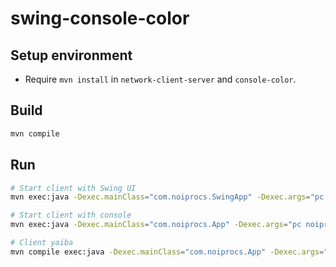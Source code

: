 # swing-console-color

## Setup environment
- Require `mvn install` in `network-client-server` and `console-color`.

## Build
```sh
mvn compile
```

## Run
```sh
# Start client with Swing UI
mvn exec:java -Dexec.mainClass="com.noiprocs.SwingApp" -Dexec.args="pc noiprocs client localhost 8080"

# Start client with console
mvn exec:java -Dexec.mainClass="com.noiprocs.App" -Dexec.args="pc noiprocs client localhost 8080"

# Client yaiba
mvn compile exec:java -Dexec.mainClass="com.noiprocs.App" -Dexec.args="pc yaiba client localhost 8080"
```
